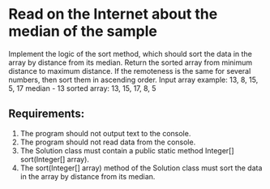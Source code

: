 # Read on the Internet about the median of the sample

Implement the logic of the sort method, which should sort the data in the array by distance from its median.
Return the sorted array from minimum distance to maximum distance.
If the remoteness is the same for several numbers, then sort them in ascending order.
Input array example:
13, 8, 15, 5, 17
median - 13
sorted array:
13, 15, 17, 8, 5


## Requirements:
1. The program should not output text to the console.
2. The program should not read data from the console.
3. The Solution class must contain a public static method Integer[] sort(Integer[] array).
4. The sort(Integer[] array) method of the Solution class must sort the data in the array by distance from its median.